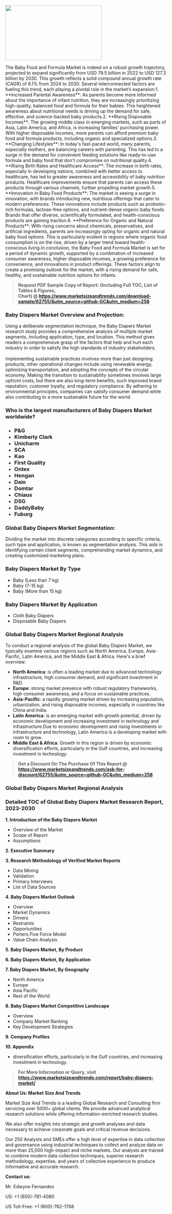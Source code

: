 <p><img class="alignnone size-medium wp-image-20088" src="https://ffe5etoiles.com/wp-content/uploads/2024/12/MST1-300x171.png" alt="" width="300" height="171" /></p>The Baby Food and Formula Market is indeed on a robust growth trajectory, projected to expand significantly from USD 79.5 billion in 2022 to USD 127.3 billion by 2030. This growth reflects a solid compound annual growth rate (CAGR) of 6.1% from 2024 to 2030. Several interconnected factors are fueling this trend, each playing a pivotal role in the market’s expansion:1. **Increased Parental Awareness**: As parents become more informed about the importance of infant nutrition, they are increasingly prioritizing high-quality, balanced food and formula for their babies. This heightened awareness about nutritional needs is driving up the demand for safe, effective, and science-backed baby products.2. **Rising Disposable Incomes**: The growing middle class in emerging markets, such as parts of Asia, Latin America, and Africa, is increasing families' purchasing power. With higher disposable incomes, more parents can afford premium baby food and formula products, including organic and specialized options.3. **Changing Lifestyles**: In today's fast-paced world, many parents, especially mothers, are balancing careers with parenting. This has led to a surge in the demand for convenient feeding solutions like ready-to-use formula and baby food that don't compromise on nutritional quality.4. **Rising Birth Rates and Healthcare Access**: The increase in birth rates, especially in developing nations, combined with better access to healthcare, has led to greater awareness and accessibility of baby nutrition products. Healthcare improvements ensure that parents can access these products through various channels, further propelling market growth.5. **Innovation in Baby Food Products**: The market is seeing a surge in innovation, with brands introducing new, nutritious offerings that cater to modern preferences. These innovations include products such as probiotic-rich formulas, lactose-free options, and nutrient-dense organic baby foods. Brands that offer diverse, scientifically formulated, and health-conscious products are gaining traction.6. **Preference for Organic and Natural Products**: With rising concerns about chemicals, preservatives, and artificial ingredients, parents are increasingly opting for organic and natural baby food options. This is particularly evident in regions where organic food consumption is on the rise, driven by a larger trend toward health-conscious living.In conclusion, the Baby Food and Formula Market is set for a period of dynamic growth, supported by a combination of increased consumer awareness, higher disposable incomes, a growing preference for convenience, and innovations in product offerings. These factors align to create a promising outlook for the market, with a rising demand for safe, healthy, and sustainable nutrition options for infants.</p><blockquote id="" class=""><strong>Request PDF Sample Copy of Report: (Including Full TOC, List of Tables &amp; Figures, Chart)&nbsp;@&nbsp;<strong><a href="https://www.marketsizeandtrends.com/download-sample/62755/&utm_source=github-GC&utm_medium=258" target="_blank">https://www.marketsizeandtrends.com/download-sample/62755/&utm_source=github-GC&utm_medium=258</a></strong></strong></blockquote><h3 id="" class="">Baby Diapers Market&nbsp;Overview and Projection:</h3><p id="" class="">Using a deliberate segmentation technique, the Baby Diapers Market research study provides a comprehensive analysis of multiple market segments, including application, type, and location. This method gives readers a comprehensive grasp of the factors that help and hurt each industry in order to satisfy the high standards of industry stakeholders. <br /> <br />Implementing sustainable practices involves more than just designing products; other operational changes include using renewable energy, optimizing transportation, and adopting the concepts of the circular economy. Making the transition to sustainability sometimes involves large upfront costs, but there are also long-term benefits, such improved brand reputation, customer loyalty, and regulatory compliance. By adhering to environmental principles, companies can satisfy consumer demand while also contributing to a more sustainable future for the world.</p><h3 id="" class="">Who is the largest manufacturers of&nbsp;Baby Diapers Market worldwide?</h3><h3 class=""><p><ul><li>P&G </li><li> Kimberly Clark </li><li> Unicharm </li><li> SCA </li><li> Kao </li><li> First Quality </li><li> Ontex </li><li> Hengan </li><li> Daio </li><li> Domtar </li><li> Chiaus </li><li> DSG </li><li> DaddyBaby </li><li> Fuburg</li></ul></p></h3><h3 id="" class="">Global&nbsp;Baby Diapers Market Segmentation:</h3><p id="" class="">Dividing the market into discrete categories according to specific criteria, such type and application, is known as segmentation analysis. This aids in identifying certain client segments, comprehending market dynamics, and creating customized marketing plans.</p><h3 id="" class="">Baby Diapers Market&nbsp;By Type</h3><p><p><ul><li>Baby (Less than 7 kg) </li><li> Baby (7-15 kg) </li><li> Baby (More than 15 kg)</p></li></ul></p></p><h3 id="" class="">Baby Diapers Market&nbsp;By Application</h3><p class=""><p><ul><li>Cloth Baby Diapers </li><li> Disposable Baby Diapers</li></ul></p></p><h3 id="" class="">Global Baby Diapers Market Regional Analysis</h3><p id="" class="">To conduct a regional analysis of the global Baby Diapers Market, we typically examine various regions such as North America, Europe, Asia-Pacific, Latin America, and the Middle East &amp; Africa. Here's a brief overview:</p><ul><li><strong>North America</strong>: is often a leading market due to advanced technology infrastructure, high consumer demand, and significant investment in R&amp;D.</li><li><strong>Europe</strong>: strong market presence with robust regulatory frameworks, high consumer awareness, and a focus on sustainable practices.</li><li><strong>Asia-Pacific</strong>: a rapidly growing market driven by increasing population, urbanization, and rising disposable incomes, especially in countries like China and India.</li><li><strong>Latin America</strong>: is an emerging market with growth potential, driven by economic development and increasing investment in technology and infrastructure.Due to economic development and rising investments in infrastructure and technology, Latin America is a developing market with room to grow.</li><li><strong>Middle East &amp; Africa</strong>: Growth in this region is driven by economic diversification efforts, particularly in the Gulf countries, and increasing investment in technology.</li></ul><blockquote id="" class=""><strong>Get a Discount On The Purchase Of This Report @ <strong><a href="https://www.marketsizeandtrends.com/ask-for-discount/62755/&utm_source=github-GC&utm_medium=258" target="_blank">https://www.marketsizeandtrends.com/ask-for-discount/62755/&utm_source=github-GC&utm_medium=258</a></strong></strong></blockquote><h3 id="" class="">Global Baby Diapers Market Regional Analysis</h3><h3 id="" class="">Detailed TOC of Global Baby Diapers Market Research Report, 2023-2030</h3><p id="" class=""><strong>1. Introduction of the Baby Diapers Market</strong></p><ul><li>Overview of the Market</li><li>Scope of Report</li><li>Assumptions</li></ul><p id="" class=""><strong>2. Executive Summary</strong></p><p id="" class=""><strong>3. Research Methodology of Verified Market Reports</strong></p><ul><li>Data Mining</li><li>Validation</li><li>Primary Interviews</li><li>List of Data Sources</li></ul><p id="" class=""><strong>4. Baby Diapers Market Outlook</strong></p><ul><li>Overview</li><li>Market Dynamics</li><li>Drivers</li><li>Restraints</li><li>Opportunities</li><li>Porters Five Force Model</li><li>Value Chain Analysis</li></ul><p id="" class=""><strong>5. Baby Diapers Market, By Product</strong></p><p id="" class=""><strong>6. Baby Diapers Market, By Application</strong></p><p id="" class=""><strong>7. Baby Diapers Market, By Geography</strong></p><ul><li>North America</li><li>Europe</li><li>Asia Pacific</li><li>Rest of the World</li></ul><p id="" class=""><strong>8. Baby Diapers Market Competitive Landscape</strong></p><ul><li>Overview</li><li>Company Market Ranking</li><li>Key Development Strategies</li></ul><p id="" class=""><strong>9. Company Profiles</strong></p><p id="" class=""><strong>10. Appendix</strong></p><ul><li>diversification efforts, particularly in the Gulf countries, and increasing investment in technology.</li></ul><blockquote id="" class=""><strong>For More Information or Query, visit <strong><strong><a href="https://www.marketsizeandtrends.com/report/baby-diapers-market/" target="_blank">https://www.marketsizeandtrends.com/report/baby-diapers-market/</a></strong></strong></strong></blockquote><p id="" class=""><strong>About Us: Market Size And Trends</strong></p><p id="" class="">Market Size And Trends is a leading Global Research and Consulting firm servicing over 5000+ global clients. We provide advanced analytical research solutions while offering information-enriched research studies.</p><p id="" class="">We also offer insights into strategic and growth analyses and data necessary to achieve corporate goals and critical revenue decisions.</p><p id="" class="">Our 250 Analysts and SMEs offer a high level of expertise in data collection and governance using industrial techniques to collect and analyze data on more than 25,000 high-impact and niche markets. Our analysts are trained to combine modern data collection techniques, superior research methodology, expertise, and years of collective experience to produce informative and accurate research.</p><p id="" class=""><strong>Contact us:</strong></p><p id="" class="">Mr. Edwyne Fernandes</p><p id="" class="">US: +1 (650)-781-4080</p><p id="" class="">US Toll-Free: +1 (800)-782-1768</p>
